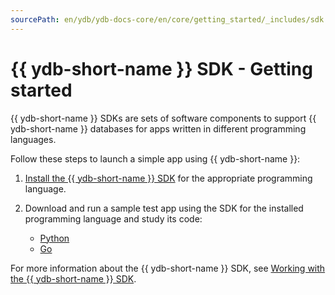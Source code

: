 ```yaml
---
sourcePath: en/ydb/ydb-docs-core/en/core/getting_started/_includes/sdk.md
---
```

# {{ ydb-short-name }} SDK - Getting started

{{ ydb-short-name }} SDKs are sets of software components to support {{ ydb-short-name }} databases for apps written in different programming languages.

Follow these steps to launch a simple app using {{ ydb-short-name }}:

1. [Install the {{ ydb-short-name }} SDK](../../reference/ydb-sdk/install.md) for the appropriate programming language.

1. Download and run a sample test app using the SDK for the installed programming language and study its code:
   * [Python](../../reference/ydb-sdk/example/python/index.md)
   * [Go](../../reference/ydb-sdk/example/go/index.md)

For more information about the {{ ydb-short-name }} SDK, see [Working with the {{ ydb-short-name }} SDK](../../reference/ydb-sdk/index.md).


